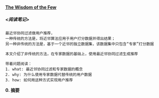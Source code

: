 #### [The Wisdom of the Few](https://github.com/dantezhao/paper-notes/blob/master/0002/The%20Wisdom%20of%20the%20Few.pdf)  
##### <阅读笔记>  
```shell  
最近邻协同过滤做用户推荐，
一种传统的方法是，将近邻算法应用于用户打分数据并得出结果；
另一种非传统的方法是，基于一个近邻的独立数据集，该数据集中只包含“专家”打分数据

本文介绍了非传统的方法，在专家数据的基础上，使用最近邻协同过滤生成推荐

带着问题阅读：
1. what: 最近邻协同过滤和专家数据的概念  
2. why: 为什么使用专家数据代替传统的用户数据  
3. how: 如何用这种方式实现用户推荐
```  
 
**0. 摘要**  


